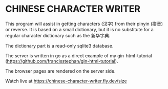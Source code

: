 # CHINESE CHARACTER WRITER
This program will assist in getting characters (汉字) from their pinyin (拼音) or reverse.
It is based on a small dictionary, but it is no substitute for a regular character dictionary such as the 新华字典.

The dictionary part is a read-only sqlite3 database.

The server is written in go as a direct example of my  gin-html-tutorial (https://github.com/francisstephan/gin-html-tutorial).

The browser pages are rendered on the server side.

Watch live at https://chinese-character-writer.fly.dev/size
